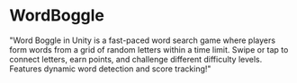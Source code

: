 # WordBoggle
"Word Boggle in Unity is a fast-paced word search game where players form words from a grid of random letters within a time limit. Swipe or tap to connect letters, earn points, and challenge different difficulty levels. Features dynamic word detection and score tracking!"
